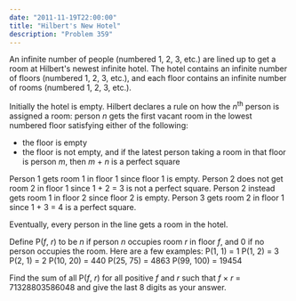 ```yaml
---
date: "2011-11-19T22:00:00"
title: "Hilbert's New Hotel"
description: "Problem 359"
---
```


<p>
An infinite number of people (numbered 1, 2, 3, etc.) are lined up to get a room at Hilbert's newest infinite hotel. The hotel contains an infinite number of floors (numbered 1, 2, 3, etc.), and each floor contains an infinite number of rooms (numbered 1, 2, 3, etc.). 
</p>
<p>
Initially the hotel is empty. Hilbert declares a rule on how the <var>n</var><sup>th</sup> person is assigned a room: person <var>n</var> gets the first vacant room in the lowest numbered floor satisfying either of the following:
</p><ul><li>the floor is empty</li>
<li>the floor is not empty, and if the latest person taking a room in that floor is person <var>m</var>, then <var>m</var> + <var>n</var> is a perfect square</li>
</ul><p>
Person 1 gets room 1 in floor 1 since floor 1 is empty.
Person 2 does not get room 2 in floor 1 since 1 + 2 = 3 is not a perfect square.
Person 2 instead gets room 1 in floor 2 since floor 2 is empty.
Person 3 gets room 2 in floor 1 since 1 + 3 = 4 is a perfect square.
</p>
<p>
Eventually, every person in the line gets a room in the hotel.
</p>
<p>
Define P(<var>f</var>, <var>r</var>) to be <var>n</var> if person <var>n</var> occupies room <var>r</var> in floor <var>f</var>, and 0 if no person occupies the room. Here are a few examples:
P(1, 1) = 1
P(1, 2) = 3
P(2, 1) = 2
P(10, 20) = 440
P(25, 75) = 4863
P(99, 100) = 19454
</p>
<p>
Find the sum of all P(<var>f</var>, <var>r</var>) for all positive <var>f</var> and <var>r</var> such that <var>f</var> × <var>r</var> = 71328803586048 and give the last 8 digits as your answer.
</p>

